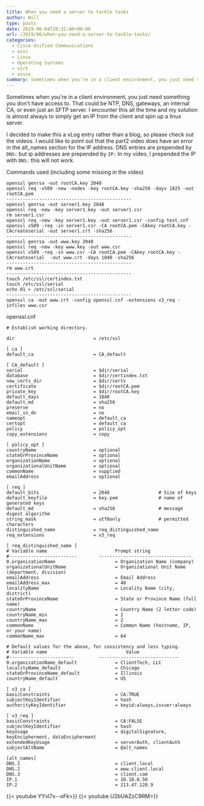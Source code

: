 ```yaml
---
title: When you need a server to tackle tasks
author: Will
type: posts
date: 2019-06-04T20:32:00+00:00
url: /2019/06/when-you-need-a-server-to-tackle-tasks/
categories:
  - Cisco Unified Communications
  - esxi
  - Linux
  - Operating Systems
  - virt
  - voice
summary: Sometimes when you're in a client environment, you just need something you don't have access to. That could be NTP, DNS, gateways, an internal CA, or even just an SFTP server. I encounter this all the time and my solution is almost always to simply get an IP from the client and spin up a linux server.
---
```

Sometimes when you're in a client environment, you just need something you don't have access to. That could be NTP, DNS, gateways, an internal CA, or even just an SFTP server. I encounter this all the time and my solution is almost always to simply get an IP from the client and spin up a linux server.

I decided to make this a vLog entry rather than a blog, so please check out the videos. I would like to point out that the part2 video does have an error in the alt_names section for the IP address. DNS entries are prepended by `DNS:` but ip addresses are prepended by `IP:` In my video, I prepended the IP with `DNS:` this will not work.

Commands used (including some missing in the video)  
```Shell
openssl genrsa -out rootCA.key 2048
openssl req -x509 -new -nodes -key rootCA.key -sha256 -days 1825 -out rootCA.pem
----------------------------------------------
openssl genrsa -out server1.key 2048
openssl req -new -key server1.key -out server1.csr
rm server1.csr
openssl req -new -key server1.key -out server1.csr -config test.cnf
openssl x509 -req -in server1.csr -CA rootCA.pem -CAkey rootCA.key -CAcreateserial -out server1.crt -sha256
----------------------------------------------
openssl genrsa -out www.key 2048
openssl req -new -key www.key -out www.csr
openssl x509 -req -in www.csr -CA rootCA.pem -CAkey rootCA.key -CAcreateserial  -out www.crt -days 1840 -sha256
----------------------------------------------
rm www.crt
----------------------------------------------
touch /etc/ssl/certindex.txt
touch /etc/ssl/serial
echo 01 > /etc/ssl/serial
----------------------------------------------
openssl ca -out www.crt -config openssl.cnf -extensions v3_req -infiles www.csr
```

openssl.cnf
```Shell
# Establish working directory.
 
dir                             = /etc/ssl
 
[ ca ]
default_ca                      = CA_default
 
[ CA_default ]
serial                          = $dir/serial
database                        = $dir/certindex.txt
new_certs_dir                   = $dir/certs
certificate                     = $dir/rootCA.pem
private_key                     = $dir/rootCA.key
default_days                    = 1840
default_md                      = sha256
preserve                        = no
email_in_dn                     = no
nameopt                         = default_ca
certopt                         = default_ca
policy                          = policy_opt
copy_extensions                 = copy
 
[ policy_opt ]
countryName                     = optional
stateOrProvinceName             = optional
organizationName                = optional
organizationalUnitName          = optional
commonName                      = supplied
emailAddress                    = optional
 
[ req ]
default_bits                    = 2048                  # Size of keys
default_keyfile                 = key.pem               # name of generated keys
default_md                      = sha256                # message digest algorithm
string_mask                     = utf8only              # permitted characters
distinguished_name              = req_distinguished_name
req_extensions                  = v3_req
 
[ req_distinguished_name ]
# Variable name                         Prompt string
#-------------------------        ----------------------------------
0.organizationName                      = Organization Name (company)
organizationalUnitName                  = Organizational Unit Name (department, division)
emailAddress                            = Email Address
emailAddress_max                        = 40
localityName                            = Locality Name (city, district)
stateOrProvinceName                     = State or Province Name (full name)
countryName                             = Country Name (2 letter code)
countryName_min                         = 2
countryName_max                         = 2
commonName                              = Common Name (hostname, IP, or your name)
commonName_max                          = 64
 
# Default values for the above, for consistency and less typing.
# Variable name                             Value
#------------------------         ------------------------------
0.organizationName_default              = ClientTech, LLC
localityName_default                    = Chicago
stateOrProvinceName_default             = Illinois
countryName_default                     = US
 
[ v3_ca ]
basicConstraints                        = CA:TRUE
subjectKeyIdentifier                    = hash
authorityKeyIdentifier                  = keyid:always,issuer:always
 
[ v3_req ]
basicConstraints                        = CA:FALSE
subjectKeyIdentifier                    = hash
keyUsage                                = digitalSignature, keyEncipherment, dataEncipherment
extendedKeyUsage                        = serverAuth, clientAuth
subjectAltName                          = @alt_names
 
[alt_names]
DNS.1                                   = client.local
DNS.2                                   = www.client.local
DNS.3                                   = client.com
IP.1                                    = 10.10.0.50
IP.2                                    = 213.47.120.9
```

{{< youtube YYvl7x--oFk>}}
{{< youtube U2bUAZzC9RM>}}